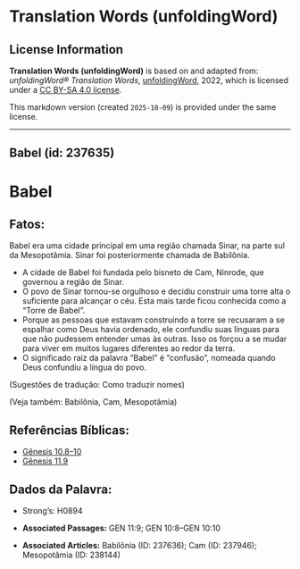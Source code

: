 # Translation Words (unfoldingWord)

## License Information

**Translation Words (unfoldingWord)** is based on and adapted from: _unfoldingWord® Translation Words_, [unfoldingWord](https://unfoldingword.org/utw), 2022, which is licensed under a [CC BY-SA 4.0 license](https://creativecommons.org/licenses/by-sa/4.0/legalcode.en).

This markdown version (created `2025-10-09`) is provided under the same license.



--------------------------------

## Babel (id: 237635)

Babel
=====

Fatos:
------

Babel era uma cidade principal em uma região chamada Sinar, na parte sul da Mesopotâmia. Sinar foi posteriormente chamada de Babilônia.

* A cidade de Babel foi fundada pelo bisneto de Cam, Ninrode, que governou a região de Sinar.
* O povo de Sinar tornou\-se orgulhoso e decidiu construir uma torre alta o suficiente para alcançar o céu. Esta mais tarde ficou conhecida como a “Torre de Babel”.
* Porque as pessoas que estavam construindo a torre se recusaram a se espalhar como Deus havia ordenado, ele confundiu suas línguas para que não pudessem entender umas às outras. Isso os forçou a se mudar para viver em muitos lugares diferentes ao redor da terra.
* O significado raiz da palavra “Babel” é “confusão”, nomeada quando Deus confundiu a língua do povo.

(Sugestões de tradução: Como traduzir nomes)

(Veja também: Babilônia, Cam, Mesopotâmia)

Referências Bíblicas:
---------------------

* [Gênesis 10\.8–10](https://ref.ly/Gen10:8-Gen10:10)
* [Gênesis 11\.9](https://ref.ly/Gen11:9)

Dados da Palavra:
-----------------

* Strong’s: H0894

* **Associated Passages:** GEN 11:9; GEN 10:8–GEN 10:10
* **Associated Articles:** Babilônia (ID: 237636); Cam (ID: 237946); Mesopotâmia (ID: 238144)

